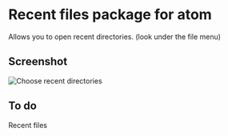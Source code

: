 # Recent files package for atom

Allows you to open recent directories.
(look under the file menu)

## Screenshot

![Choose recent directories](http://imgur.com/h1RWQDm.png)

## To do
Recent files
